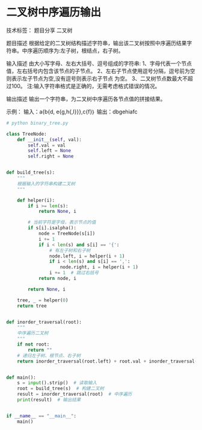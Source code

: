 # 二叉树中序遍历输出
技术标签： 题目分享  二叉树

题目描述
根据给定的二叉树结构描述字符串，输出该二叉树按照中序遍历结果字符串。中序遍历顺序为:左子树，根结点，右子树。

输入描述
由大小写字母、左右大括号、逗号组成的字符串:
1、字母代表一个节点值，左右括号内包含该节点的子节点。
2、左右子节点使用逗号分隔，逗号前为空则表示左子节点为空,没有逗号则表示右子节点
为空。
3、二叉树节点数最大不超过100。
注:输入字符串格式是正确的，无需考虑格式错误的情况。

输出描述
输出一个字符串，为二叉树中序遍历各节点值的拼接结果。

示例：
输入：a{b{d, e{g,h{,I}}},c{f}｝
输出：dbgehiafc


```python
# python binary_tree.py

class TreeNode:
    def __init__(self, val):
        self.val = val
        self.left = None
        self.right = None


def build_tree(s):
    """
    根据输入的字符串构建二叉树
    """

    def helper(i):
        if i >= len(s):
            return None, i

        # 当前字符是字母，表示节点的值
        if s[i].isalpha():
            node = TreeNode(s[i])
            i += 1
            if i < len(s) and s[i] == '{':
                # 有左子树和右子树
                node.left, i = helper(i + 1)
                if i < len(s) and s[i] == ',':
                    node.right, i = helper(i + 1)
                i += 1  # 跳过右括号
            return node, i

        return None, i

    tree, _ = helper(0)
    return tree


def inorder_traversal(root):
    """
    中序遍历二叉树
    """
    if not root:
        return ""
    # 递归左子树、根节点、右子树
    return inorder_traversal(root.left) + root.val + inorder_traversal(root.right)


def main():
    s = input().strip()  # 读取输入
    root = build_tree(s)  # 构建二叉树
    result = inorder_traversal(root)  # 中序遍历
    print(result)  # 输出结果


if __name__ == "__main__":
    main()
```